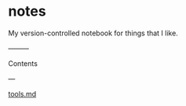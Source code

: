 # notes
My version-controlled notebook for things that I like.

———

Contents

—

[tools.md](tools.md)